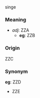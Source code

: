 singe
### Meaning
+ _adj_: ZZA
    + __eg__: ZZB

### Origin

ZZC

### Synonym

__eg__: ZZD

+ ZZE



